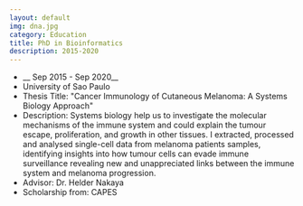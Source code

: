 ```yaml
---
layout: default
img: dna.jpg
category: Education
title: PhD in Bioinformatics
description: 2015-2020
---
```


* __ Sep 2015 - Sep 2020__
* University of Sao Paulo
* Thesis Title: "Cancer Immunology of Cutaneous Melanoma: A Systems Biology Approach"
* Description: Systems biology help us to investigate the molecular mechanisms of the immune system and could explain the tumour escape, proliferation, and growth in other tissues. I extracted, processed and analysed single-cell data from melanoma patients samples, identifying insights into how tumour cells can evade immune surveillance revealing new and unappreciated links between the immune system and melanoma progression.
* Advisor: Dr. Helder Nakaya
* Scholarship from: CAPES

